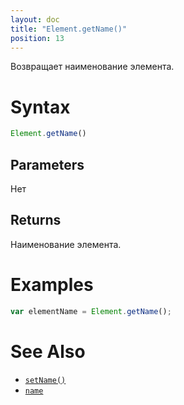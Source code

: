 ```yaml
---
layout: doc
title: "Element.getName()"
position: 13
---
```


Возвращает наименование элемента.

# Syntax

```js
Element.getName()
```


## Parameters

Нет

## Returns

Наименование элемента.

# Examples

```js
var elementName = Element.getName();
```

# See Also

* [`setName()`](../Element.setName/)
* [`name`](../Element.name/)
